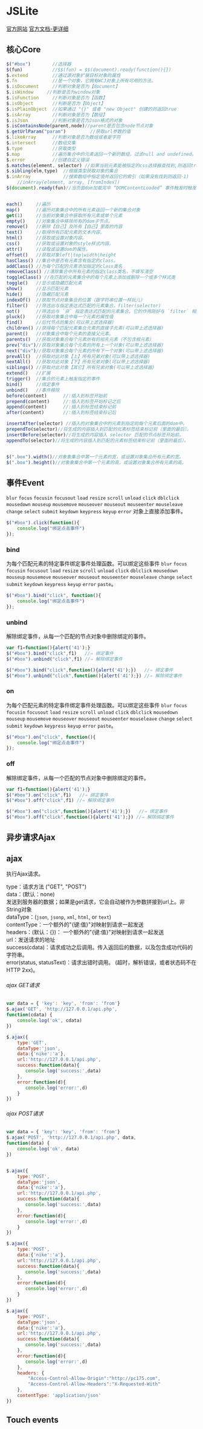 JSLite
======
[官方网站](http://blog.pc175.com/JSLite/)
[官方文档-更详细](http://blog.pc175.com/JSLite/doc/)

## 核心Core
```js
$("#box")        //选择器
$(fun)           //$$(fun) = $$(document).ready(function(){})
$.extend         //通过源对象扩展目标对象的属性
$.fn             //是一个对象，它拥有WCJ对象上所有可用的方法。
$.isDocument     //判断对象是否为【document】
$.isWindow     //判断是否为window对象
$.isFunction     //判断对象是否为【函数】
$.isObject       //判断是否为【Object】
$.isPlainObject  //如果通过 "{}" 或者 "new Object" 创建的则返回true
$.isArray        //判断对象是否为【数组】
$.isJson         //判断对象是否为Json格式的对象
$.isContainsNode(parent,node)//parent是否包含node节点对象
$.getUrlParam("param")         //获取url参数的值
$.likeArray      //判断对象是否为数组或者是字符
$.intersect      //数组交集
$.type           //获取类型
$.map            //遍历集合中的元素返回一个新的数组，过滤null and undefined。
$.error          //创建自定义错误
$.matches(element, selector) //如果当前元素能被指定的css选择器查找到,则返回true,否则返回false.
$.sibling(elm,type)  //根据类型获取对象的集合
$.inArray            //搜索数组中指定值并返回它的索引（如果没有找到则返回-1)
    //inArray(element, array, [fromIndex])
$(document).ready(fun)//当页面dom加载完毕 “DOMContentLoaded” 事件触发时触发


each()     //遍历
map()      //遍历对象集合中的所有元素返回一个新的集合对象
get(1)     //当前对象集合中获取所有元素或单个元素
empty()    //对象集合中移除所有的dom子节点。
remove()   //删除【自己】及所有【自己】里面的内容
text()     //取得所有匹配元素的文本内容。
html()     //获取或设置对象内容。
css()      //获取或设置对象的style样式内容。
attr()     //读取或设置dom的属性。
offset()   //获取对象left|top|width|height
hasClass() //集合中是否有元素含有指定的class。
addClass() //为每个匹配的元素添加指定的class类名
removeClass() //清除集合中所有元素的指定class类名，不填写清空
toggleClass() //在匹配的元素集合中的每个元素上添加或删除一个或多个样式类
toggle()   //显示或隐藏匹配元素
show()     //显示匹配元素
hide()     //隐藏匹配元素
indexOf()  //获取节点对象集合的位置（跟字符串位置一样玩儿）
filter()   //筛选出与指定表达式匹配的元素集合。filter(selector) 
not()      //筛选出与 `非` 指定表达式匹配的元素集合。它的作用刚好与 `filter` 相反
pluck()    //获取对象集合中每一个元素的属性值
find()     //后代节点的集合(可以带上滤选择器)
children() //获得每个匹配元素集合元素的直接子元素(可以带上滤选择器)
parent()   //对象集合中每个元素的直接父元素。
parents()  //获取对象集合每个元素所有的祖先元素（不包含根元素）
prev("div")//获取对象集合每个元素的所有上一个对象(可以带上滤选择器)
next("div")//获取对象集合每个元素的所有下一个对象(可以带上滤选择器)
prevAll()  //获取对此对象【上】所有兄弟对象(可以带上滤选择器)
nextAll()  //获取对此对象【下】所有兄弟对象(可以带上滤选择器)
siblings() //获取对此对象【其它】所有兄弟对象(可以带上滤选择器)
extend()   //扩展
trigger()  //集合的元素上触发指定的事件
bind()     //绑定事件
unbind()   //事件移除
before(content)      //:插入到标签开始前
prepend(content)     //:插入到标签开始标记之后
append(content)      //:插入到标签结束标记前
after(content)       //:插入到标签结束标记后

insertAfter(selector) //插入的对象集合中的元素到指定的每个元素后面的dom中。
prependTo(selector)//将生成的内容插入到匹配的元素标签结束标记前（里面的最后）。
insertBefore(selector)//将生成的内容插入 selector 匹配的节点标签开始前。
appendTo(selector)//将生成的内容插入到匹配的元素标签结束标记前（里面的最后）。


$(".box").width()//对象象集合中第一个元素的宽，或设置对象集合所有元素的宽。
$(".box").height()//对象象集合中第一个元素的高，或设置对象集合所有元素的高。
```


## 事件Event
`blur` `focus` `focusin` `focusout` `load` `resize` `scroll` `unload` `click` `dblclick` `mousedown` `mouseup` `mousemove` `mouseover` `mouseout` `mouseenter` `mouseleave` `change` `select` `submit` `keydown` `keypress` `keyup` `error` 对象上直接添加事件。

```js
$("#box").click(function(){
    console.log("绑定点击事件")
});
```


### bind
为每个匹配元素的特定事件绑定事件处理函数。可以绑定这些事件 `blur` `focus` `focusin` `focusout` `load` `resize` `scroll` `unload` `click` `dblclick` `mousedown` `mouseup` `mousemove` `mouseover` `mouseout` `mouseenter` `mouseleave` `change` `select` `submit` `keydown` `keypress` `keyup` `error` `paste`。

```js
$("#box").bind("click", function(){
    console.log("绑定点击事件")
});
```

### unbind
解除绑定事件，从每一个匹配的节点对象中删除绑定的事件。

```js
var f1=function(){alert('41');}
$("#box").bind("click",f1)   //⇒ 绑定事件
$("#box").unbind("click",f1) //⇒ 解除绑定事件

$("#box").bind("click",function(){alert('41');})   //⇒ 绑定事件
$("#box").unbind("click",function(){alert('41');}) //⇒ 解除绑定事件
```

### on
为每个匹配元素的特定事件绑定事件处理函数。可以绑定这些事件 `blur` `focus` `focusin` `focusout` `load` `resize` `scroll` `unload` `click` `dblclick` `mousedown` `mouseup` `mousemove` `mouseover` `mouseout` `mouseenter` `mouseleave` `change` `select` `submit` `keydown` `keypress` `keyup` `error` `paste`。

```js
$("#box").on("click", function(){
    console.log("绑定点击事件")
});
```

### off
解除绑定事件，从每一个匹配的节点对象中删除绑定的事件。

```js
var f1=function(){alert('41');}
$("#box").on("click",f1)   //⇒ 绑定事件
$("#box").off("click",f1) //⇒ 解除绑定事件

$("#box").on("click",function(){alert('41');})   //⇒ 绑定事件
$("#box").off("click",function(){alert('41');}) //⇒ 解除绑定事件
```


## 异步请求Ajax

## ajax
执行Ajax请求。<br>

type：请求方法 ("GET", "POST")<br>
data：(默认：none)<br>发送到服务器的数据；如果是get请求，它会自动被作为参数拼接到url上。非String对象<br>
dataType：(`json`, `jsonp`, `xml`, `html`, or `text`)<br>
contentType：一个额外的"{键:值}"对映射到请求一起发送<br>
headers：(默认：{})： 一个额外的"{键:值}"对映射到请求一起发送<br>
url：发送请求的地址<br>
success(cdata)：请求成功之后调用。传入返回后的数据，以及包含成功代码的字符串。<br>
error(status, statusText)：请求出错时调用。 (超时，解析错误，或者状态码不在HTTP 2xx)。

###### ajax GET请求

```js
var data = { 'key': 'key', 'from': 'from'}
$.ajax('GET', 'http://127.0.0.1/api.php', 
function(cdata) {
    console.log('ok', cdata)
})

$.ajax({
    type:'GET',
    dataType:'json',
    data:{'nike':'a'},
    url:'http://127.0.0.1/api.php',
    success:function(data){
       console.log('success:',data)
    },
    error:function(d){
       console.log('error:',d)
    }
})
```

###### ajax POST请求

```js
var data = { 'key': 'key', 'from': 'from'}
$.ajax('POST', 'http://127.0.0.1/api.php', data,
function(data) {
    console.log('ok', data)
})


$.ajax({
    type:'POST',
    dataType:'json',
    data:{'nike':'a'},
    url:'http://127.0.0.1/api.php',
    success:function(data){
       console.log('success:',data)
    },
    error:function(d){
       console.log('error:',d)
    }
})

$.ajax({
    type:'POST',
    data:{'nike':'a'},
    url:'http://127.0.0.1/api.php',
    success:function(data){
       console.log('success:',data)
    },
    error:function(d){
       console.log('error:',d)
    }
})

$.ajax({
    type:'POST',
    dataType:'json',
    data:{'nike':'a'},
    url:'http://127.0.0.1/api.php',
    success:function(data){
       console.log('success:',data)
    },
    error:function(d){
       console.log('error:',d)
    },
    headers: {
        "Access-Control-Allow-Origin":"http://pc175.com",
        "Access-Control-Allow-Headers":"X-Requested-With"
    },
    contentType: 'application/json'
})

```


## Touch events
